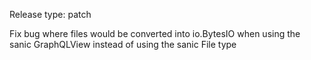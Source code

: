 Release type: patch

Fix bug where files would be converted into io.BytesIO when using the sanic GraphQLView
instead of using the sanic File type
